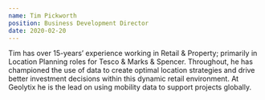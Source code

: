 ```yaml
---
name: Tim Pickworth
position: Business Development Director
date: 2020-02-20
---
```


Tim has over 15-years’ experience working in Retail & Property; primarily in Location Planning roles for Tesco & Marks & Spencer. Throughout, he has championed the use of data to create optimal location strategies and drive better investment decisions within this dynamic retail environment. At Geolytix he is the lead on using mobility data to support projects globally.
